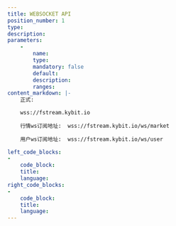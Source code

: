 ```yaml
---
title: WEBSOCKET API
position_number: 1
type:
description:
parameters:
    -
        name:
        type:
        mandatory: false
        default:
        description:
        ranges:
content_markdown: |-
    正式:

    wss://fstream.kybit.io
    
    行情ws订阅地址:  wss://fstream.kybit.io/ws/market
    
    用户ws订阅地址:  wss://fstream.kybit.io/ws/user

left_code_blocks:
-
    code_block:
    title:
    language:
right_code_blocks:
-
    code_block:
    title:
    language:
---
```

